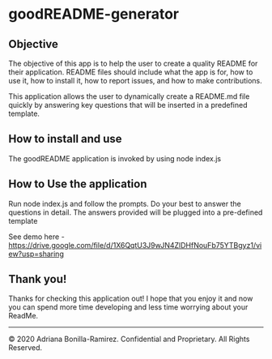 # goodREADME-generator

## Objective

The objective of this app is to help the user to create a quality README for their application. README files should include what the app is for, how to use it, how to install it, how to report issues, and how to make contributions.

This application allows the user to dynamically create a README.md file quickly by answering key questions that will be inserted in a predefined template.

## How to install and use

The goodREADME application is invoked by using node index.js

## How to Use the application

Run node index.js and follow the prompts. Do your best to answer the questions in detail. The answers provided will be plugged into a pre-defined template

See demo here - 
https://drive.google.com/file/d/1X6QqtU3J9wJN4ZlDHfNouFb75YTBgyz1/view?usp=sharing

## Thank you!

Thanks for checking this application out! I hope that you enjoy it and now you can spend more time developing and less time worrying about your ReadMe.


---

© 2020 Adriana Bonilla-Ramirez. Confidential and Proprietary. All Rights Reserved.
